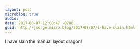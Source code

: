 ```yaml
---
layout: post
microblog: true
audio: 
date: 2017-08-07 12:08:47 -0700
guid: http://jsorge.micro.blog/2017/08/07/i-have-slain.html
---
```

I have slain the manual layout dragon!

